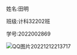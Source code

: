 姓名:田明

班级:计科32202班

学号:2022002869

![QQ图片20221212213717](https://user-images.githubusercontent.com/120188023/207060551-f43589a3-db9d-4677-a8c5-6ee6b4187ebb.jpg)
